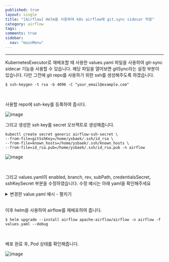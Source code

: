 ```yaml
---
published: true
layout: single
title: "[Airflow] Helm을 사용하여 k8s airflow에 git.sync sidecar 적용"
category: airflow
tags:
comments: true
sidebar:
  nav: "mainMenu"
---
```

* * *

KubernetesExecutor로 재배포할 때 사용한 values.yaml 파일을 사용하여 git-sync sidecar 기능을 사용할 수 있습니다. 
해당 파일을 열어보면 gitSync라는 설정 부분이 있습니다. 다만 그전에 git repo를 사용하기 위한 ssh를 생성해주도록 하겠습니다.

```
$ ssh-keygen -t rsa -b 4096 -C "your_email@example.com"
```

<br>

사용할 repo에 ssh-key를 등록하여 줍시다.

![image](https://github.com/ysbaekFox/ysbaekFox.github.io/assets/54944434/99048f30-a319-4723-9725-979926adb852)

그리고 생성한 ssh key를 secret 오브젝트로 생성해줍니다.

```
kubectl create secret generic airflow-ssh-secret \
--from-file=gitSshKey=/home/ysbaek/.ssh/id_rsa \
--from-file=known_hosts=/home/ysbaek/.ssh/known_hosts \
--from-file=id_rsa.pub=/home/ysbaek/.ssh/id_rsa.pub -n airflow
```

![image](https://github.com/ysbaekFox/ysbaekFox.github.io/assets/54944434/c99f3f59-3e3e-4ed5-9d98-ba816c2477f7)

<br>

그리고 values.yaml의 enabled, branch, rev, subPath, credentialsSecret, sshKeySecret 부분을 수정하였습니다. 수정 예시는 아래 yaml을 확인해주세요

<details>
<summary>변경한 value.yaml 예시 - 펼치기 </summary>
<div markdown="1">

```yaml
# Git sync
dags:
  persistence:
    # Annotations for dags PVC
    annotations: {}
    # Enable persistent volume for storing dags
    enabled: false
    # Volume size for dags
    size: 1Gi
    # If using a custom storageClass, pass name here
    storageClassName:
    # access mode of the persistent volume
    accessMode: ReadWriteOnce
    ## the name of an existing PVC to use
    existingClaim:
    ## optional subpath for dag volume mount
    subPath: ~
  gitSync:
    enabled: true

    # git repo clone url
    # ssh example: git@github.com:apache/airflow.git
    # https example: https://github.com/apache/airflow.git
    repo: git@github.com:{your-id}}/{your-repo}.git
    branch: {branch-name}
    rev: HEAD
    depth: 1
    # the number of consecutive failures allowed before aborting
    maxFailures: 10 # 이 값 바꾸지 않으면, airflow-triggerer-0 / airflow-scheduler가 restart 됨.
    # subpath within the repo where dags are located
    # should be "" if dags are at repo root
    subPath: "dags/"
    # if your repo needs a user name password
    # you can load them to a k8s secret like the one below
    #   ---
    #   apiVersion: v1
    #   kind: Secret
    #   metadata:
    #     name: git-credentials
    #   data:
    #     GIT_SYNC_USERNAME: <base64_encoded_git_username>
    #     GIT_SYNC_PASSWORD: <base64_encoded_git_password>
    # and specify the name of the secret below
    #
    # credentialsSecret: git-credentials
    #
    #
    # If you are using an ssh clone url, you can load
    # the ssh private key to a k8s secret like the one below
    #   ---
    #   apiVersion: v1
    #   kind: Secret
    #   metadata:
    #     name: airflow-ssh-secret
    #   data:
    #     # key needs to be gitSshKey
    #     gitSshKey: <base64_encoded_data>
    # and specify the name of the secret below
    sshKeySecret: airflow-ssh-secret
    #
    # If you are using an ssh private key, you can additionally
    # specify the content of your known_hosts file, example:
    #
    # knownHosts: |
    #    <host1>,<ip1> <key1>
    #    <host2>,<ip2> <key2>

    # interval between git sync attempts in seconds
    # high values are more likely to cause DAGs to become out of sync between different components
    # low values cause more traffic to the remote git repository
    wait: 60
    containerName: git-sync
    uid: 65533

    # When not set, the values defined in the global securityContext will be used
    securityContext: {}
    #  runAsUser: 65533
    #  runAsGroup: 0

    securityContexts:
      container: {}

    # Mount additional volumes into git-sync. It can be templated like in the following example:
    #   extraVolumeMounts:
    #     - name: my-templated-extra-volume
    #       mountPath: path
    #       readOnly: true
    extraVolumeMounts: []
    env: []
    # Supported env vars for gitsync can be found at https://github.com/kubernetes/git-sync
    # - name: ""
    #   value: ""

    resources: {}
    #  limits:
    #   cpu: 100m
    #   memory: 128Mi
    #  requests:
    #   cpu: 100m
    #   memory: 128Mi
```
</div>
</details>

<br>

이후 helm을 사용하여 airflow를 재배포하여 줍니다.

```
$ helm upgrade --install airflow apache-airflow/airflow -n airflow -f values.yaml --debug
```

<br>

배포 완료 후, Pod 상태를 확인해줍니다.

![image](https://github.com/ysbaekFox/ysbaekFox.github.io/assets/54944434/22f11585-d810-4929-b47a-54803b4d4fee)
